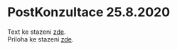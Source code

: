 # PostKonzultace 25.8.2020

Text ke stazeni <a href="https://github.com/StingrayCZ/End-to-End-Encryption-Protocol-for-IEEE-802.15.4-Stage-II-/blob/master/Thesis.pdf">zde</a>.  </br>
Priloha ke stazeni <a href="https://github.com/StingrayCZ/End-to-End-Encryption-Protocol-for-IEEE-802.15.4-Stage-II-/blob/master/Appendices.zip">zde</a>.

